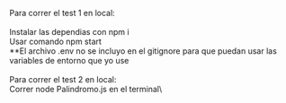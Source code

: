 Para correr el test 1 en local:\
\
Instalar las dependias con npm i\
Usar comando npm start\
**El archivo .env no se incluyo en el gitignore para que puedan usar las variables de entorno que yo use\
\
Para correr el test 2 en local:\
Correr node Palindromo.js en el terminal\